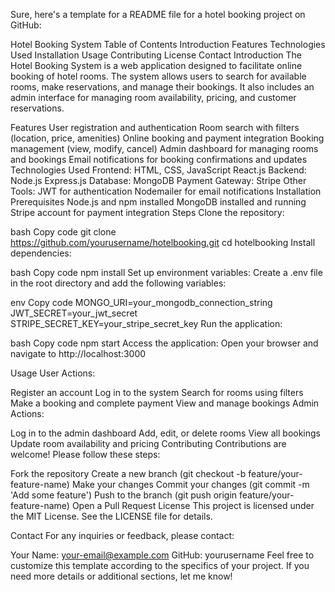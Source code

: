 
Sure, here's a template for a README file for a hotel booking project on GitHub:
  
  
  
  
  Hotel Booking System
Table of Contents
Introduction
Features
Technologies Used
Installation
Usage
Contributing
License
Contact
Introduction
The Hotel Booking System is a web application designed to facilitate online booking of hotel rooms. The system allows users to search for available rooms, make reservations, and manage their bookings. It also includes an admin interface for managing room availability, pricing, and customer reservations.





Features
User registration and authentication
Room search with filters (location, price, amenities)
Online booking and payment integration
Booking management (view, modify, cancel)
Admin dashboard for managing rooms and bookings
Email notifications for booking confirmations and updates
Technologies Used
Frontend:
HTML, CSS, JavaScript
React.js
Backend:
Node.js
Express.js
Database:
MongoDB
Payment Gateway:
Stripe
Other Tools:
JWT for authentication
Nodemailer for email notifications
Installation
Prerequisites
Node.js and npm installed
MongoDB installed and running
Stripe account for payment integration
Steps
Clone the repository:









bash
Copy code
git clone https://github.com/yourusername/hotelbooking.git
cd hotelbooking
Install dependencies:

bash
Copy code
npm install
Set up environment variables:
Create a .env file in the root directory and add the following variables:

env
Copy code
MONGO_URI=your_mongodb_connection_string
JWT_SECRET=your_jwt_secret
STRIPE_SECRET_KEY=your_stripe_secret_key
Run the application:

bash
Copy code
npm start
Access the application:
Open your browser and navigate to http://localhost:3000

Usage
User Actions:

Register an account
Log in to the system
Search for rooms using filters
Make a booking and complete payment
View and manage bookings
Admin Actions:

Log in to the admin dashboard
Add, edit, or delete rooms
View all bookings
Update room availability and pricing
Contributing
Contributions are welcome! Please follow these steps:

Fork the repository
Create a new branch (git checkout -b feature/your-feature-name)
Make your changes
Commit your changes (git commit -m 'Add some feature')
Push to the branch (git push origin feature/your-feature-name)
Open a Pull Request
License
This project is licensed under the MIT License. See the LICENSE file for details.

Contact
For any inquiries or feedback, please contact:

Your Name: your-email@example.com
GitHub: yourusername
Feel free to customize this template according to the specifics of your project. If you need more details or additional sections, let me know!
